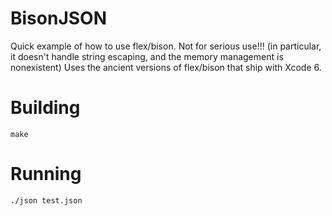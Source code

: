 # BisonJSON
Quick example of how to use flex/bison.  Not for serious use!!!
(in particular, it doesn't handle string escaping, and the memory management is nonexistent)
Uses the ancient versions of flex/bison that ship with Xcode 6.

# Building
`make`

# Running
`./json test.json`
